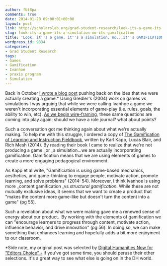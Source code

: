 ```yaml
---
author: fbt8pa
comments: true
date: 2014-01-20 09:00:01+00:00
layout: post
link: http://scholarslab.org/grad-student-research/look-its-a-game-its-a-simulation-no-its-gamification/
slug: look-its-a-game-its-a-simulation-no-its-gamification
title: 'Look, it''s a game, it''s a simulation, no...it''s GAMIFICATION! '
wordpress_id: 9334
categories:
- Grad Student Research
tags:
- Games
- Gamification
- Ivanhoe
- praxis program
- Simulation
---
```


Back in October [I wrote a blog post](http://www.scholarslab.org/grad-student-research/are-we-gaming-or-just-simulating/) pushing back on the idea that we were actually creating a game.* Using Gredler's (2004) work on games vs simulations I was arguing that while we were calling Ivanhoe a game we weren't incorporating essential elements of game-play (i.e. rules, goals, the ability to win, etc). [As we begin wire-framing](http://www.scholarslab.org/grad-student-research/turning-points-in-praxis-new-roles-wire-frames-and-programming-languages/), these same questions are coming into play again: should we have a role journal? what about points?

Such a conversation got me thinking again about what we're actually making. To help me with this struggle, I ordered a copy of [The Gamification of Learning and Instruction Fieldbook ](http://www.amazon.com/gp/product/111867443X/ref=oh_details_o01_s00_i00?ie=UTF8&psc=1) written by Karl Kapp, Lucas Blair, and Rich Mesh (2014). By reading their book I came to realize that we're not producing a game _or _a simulation...we are actually incorporating gamification. Gamification means that we are using elements of games to create a more engaging pedagogical environment.

As Kapp et al write, "Gamificiation is using game-based mechanics, aesthetics, and game-thinking to engage people, motivate action, promote learning, and solve problems" (2014: 54). Moreover, I think Ivanhoe is using more _content gamification _vs _structural gamification_. While these are not mutually exclusive ideas, it seems that we want to create a product that "makes the content more game-like but doesn't turn the content into a game" (pg 55).

Such a revelation about what we were making gave me a renewed sense of energy about our product.  By working with the elements of gamification we can "encourage learners to progress through content, motivate action, influence behavior, and drive innovation" (pg 56). In doing so, we can make something that enhances learning and hopefully adds a bit more enjoyment to our classroom.


*Side note, my original post was selected by [Digital Humanities Now for "Editors Choice" -](http://digitalhumanitiesnow.org/editors-choice-archive/) if you've got some time, you should peruse their other selections. It's a great way to see what else is going on in the DH world.
